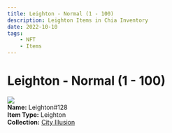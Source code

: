 ```yaml
---
title: Leighton - Normal (1 - 100)
description: Leighton Items in Chia Inventory
date: 2022-10-10
tags:
    - NFT
    - Items
---
```


# Leighton - Normal (1 - 100)
<div class="item_thumbnail">
<img loading="lazy" src="https://5wulrk4fwa43flcmns6regpcp4leugysmncxqvk27dfrdticiqbq.arweave.net/7ai4q4WwObKsTGy9EhnifxZKGxJjRXhVWvjLEc0CRAM"><br/>
<div><strong>Name:</strong> Leighton#128</div>
<div><strong>Item Type:</strong> Leighton</div>
<div><strong>Collection:</strong> <a href="https://www.spacescan.io/xch/nft/collection/col1lend2dcn558km4wcwta4xnkfv3xpcmlp9kyt0m909emvfxechlyqdl5ndg">City Illusion</a></div>
</div>


